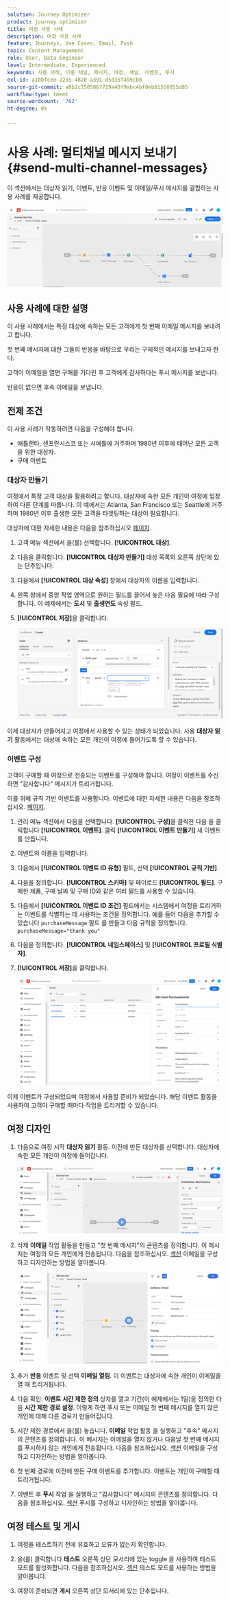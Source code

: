 ```yaml
---
solution: Journey Optimizer
product: journey optimizer
title: 여정 사용 사례
description: 여정 사용 사례
feature: Journeys, Use Cases, Email, Push
topic: Content Management
role: User, Data Engineer
level: Intermediate, Experienced
keywords: 사용 사례, 다중 채널, 메시지, 여정, 채널, 이벤트, 푸시
exl-id: a1bbfcee-2235-4820-a391-d5d35f499cb0
source-git-commit: a6b2c1585867719a48f9abc4bf0eb81558855d85
workflow-type: tm+mt
source-wordcount: '762'
ht-degree: 0%

---
```


# 사용 사례: 멀티채널 메시지 보내기{#send-multi-channel-messages}

이 섹션에서는 대상자 읽기, 이벤트, 반응 이벤트 및 이메일/푸시 메시지를 결합하는 사용 사례를 제공합니다.

![](assets/jo-uc1.png)

## 사용 사례에 대한 설명

이 사용 사례에서는 특정 대상에 속하는 모든 고객에게 첫 번째 이메일 메시지를 보내려고 합니다.

첫 번째 메시지에 대한 그들의 반응을 바탕으로 우리는 구체적인 메시지를 보내고자 한다.

고객이 이메일을 열면 구매를 기다린 후 고객에게 감사하다는 푸시 메시지를 보냅니다.

반응이 없으면 후속 이메일을 보냅니다.

## 전제 조건

이 사용 사례가 작동하려면 다음을 구성해야 합니다.

* 애틀랜타, 샌프란시스코 또는 시애틀에 거주하며 1980년 이후에 태어난 모든 고객을 위한 대상자.
* 구매 이벤트

### 대상자 만들기

여정에서 특정 고객 대상을 활용하려고 합니다. 대상자에 속한 모든 개인이 여정에 입장하여 다른 단계를 따릅니다. 이 예에서는 Atlanta, San Francisco 또는 Seattle에 거주하며 1980년 이후 출생한 모든 고객을 타겟팅하는 대상이 필요합니다.

대상자에 대한 자세한 내용은 다음을 참조하십시오 [페이지](../audience/about-audiences.md).

1. 고객 메뉴 섹션에서 을(를) 선택합니다. **[!UICONTROL 대상]**.

1. 다음을 클릭합니다. **[!UICONTROL 대상자 만들기]** 대상 목록의 오른쪽 상단에 있는 단추입니다.

1. 다음에서 **[!UICONTROL 대상 속성]** 창에서 대상자의 이름을 입력합니다.

1. 왼쪽 창에서 중앙 작업 영역으로 원하는 필드를 끌어서 놓은 다음 필요에 따라 구성합니다. 이 예제에서는 **도시** 및 **출생연도** 속성 필드.

1. **[!UICONTROL 저장]**&#x200B;을 클릭합니다.

   ![](assets/add-attributes.png)

이제 대상자가 만들어지고 여정에서 사용할 수 있는 상태가 되었습니다. 사용 **대상자 읽기** 활동에서는 대상에 속하는 모든 개인이 여정에 들어가도록 할 수 있습니다.

### 이벤트 구성

고객이 구매할 때 여정으로 전송되는 이벤트를 구성해야 합니다. 여정이 이벤트를 수신하면 &quot;감사합니다&quot; 메시지가 트리거됩니다.

이를 위해 규칙 기반 이벤트를 사용합니다. 이벤트에 대한 자세한 내용은 다음을 참조하십시오. [페이지](../event/about-events.md).

1. 관리 메뉴 섹션에서 다음을 선택합니다. **[!UICONTROL 구성]**&#x200B;을 클릭한 다음 을 클릭합니다 **[!UICONTROL 이벤트]**. 클릭 **[!UICONTROL 이벤트 만들기]** 새 이벤트를 만듭니다.

1. 이벤트의 이름을 입력합니다.

1. 다음에서 **[!UICONTROL 이벤트 ID 유형]** 필드, 선택 **[!UICONTROL 규칙 기반]**.

1. 다음을 정의합니다. **[!UICONTROL 스키마]** 및 페이로드 **[!UICONTROL 필드]**. 구매한 제품, 구매 날짜 및 구매 ID와 같은 여러 필드를 사용할 수 있습니다.

1. 다음에서 **[!UICONTROL 이벤트 ID 조건]** 필드에서는 시스템에서 여정을 트리거하는 이벤트를 식별하는 데 사용하는 조건을 정의합니다. 예를 들어 다음을 추가할 수 있습니다 `purchaseMessage` 필드 를 만들고 다음 규칙을 정의합니다. `purchaseMessage="thank you"`

1. 다음을 정의합니다. **[!UICONTROL 네임스페이스]** 및 **[!UICONTROL 프로필 식별자]**.

1. **[!UICONTROL 저장]**&#x200B;을 클릭합니다.

   ![](assets/jo-uc2.png)

이제 이벤트가 구성되었으며 여정에서 사용할 준비가 되었습니다. 해당 이벤트 활동을 사용하여 고객이 구매할 때마다 작업을 트리거할 수 있습니다.

## 여정 디자인

1. 다음으로 여정 시작 **대상자 읽기** 활동. 이전에 만든 대상자를 선택합니다. 대상자에 속한 모든 개인이 여정에 들어갑니다.

   ![](assets/jo-uc4.png)

1. 삭제 **이메일** 작업 활동을 만들고 &quot;첫 번째 메시지&quot;의 콘텐츠를 정의합니다. 이 메시지는 여정의 모든 개인에게 전송됩니다. 다음을 참조하십시오. [섹션](../email/create-email.md) 이메일을 구성하고 디자인하는 방법을 알아봅니다.

   ![](assets/jo-uc5.png)

1. 추가 **반응** 이벤트 및 선택 **이메일 열림**. 이 이벤트는 대상자에 속한 개인이 이메일을 열 때 트리거됩니다.

1. 다음 확인: **이벤트 시간 제한 정의** 상자를 열고 기간(이 예제에서는 1일)을 정의한 다음 **시간 제한 경로 설정**. 이렇게 하면 푸시 또는 이메일 첫 번째 메시지를 열지 않은 개인에 대해 다른 경로가 만들어집니다.

1. 시간 제한 경로에서 을(를) 놓습니다. **이메일** 작업 활동 을 실행하고 &quot;후속&quot; 메시지의 콘텐츠를 정의합니다. 이 메시지는 이메일을 열지 않거나 다음날 첫 번째 메시지를 푸시하지 않는 개인에게 전송됩니다. 다음을 참조하십시오. [섹션](../email/create-email.md) 이메일을 구성하고 디자인하는 방법을 알아봅니다.

1. 첫 번째 경로에 이전에 만든 구매 이벤트를 추가합니다. 이벤트는 개인이 구매할 때 트리거됩니다.

1. 이벤트 후 **푸시** 작업 을 실행하고 &quot;감사합니다&quot; 메시지의 콘텐츠를 정의합니다. 다음을 참조하십시오. [섹션](../push/create-push.md) 푸시를 구성하고 디자인하는 방법을 알아봅니다.

## 여정 테스트 및 게시

1. 여정을 테스트하기 전에 유효하고 오류가 없는지 확인합니다.

1. 을(를) 클릭합니다 **테스트** 오른쪽 상단 모서리에 있는 toggle 을 사용하여 테스트 모드를 활성화합니다. 다음을 참조하십시오. [섹션](testing-the-journey.md) 테스트 모드를 사용하는 방법을 알아봅니다.

1. 여정이 준비되면 **게시** 오른쪽 상단 모서리에 있는 단추입니다.
